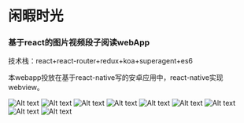 ﻿<h1>闲暇时光</h1>
<h3>基于react的图片视频段子阅读webApp</h3>

技术栈：react+react-router+redux+koa+superagent+es6

本webapp投放在基于react-native写的安卓应用中，react-native实现webview。


![Alt text](./screenshot/1.png)
![Alt text](./screenshot/2.png)
![Alt text](./screenshot/3.png)
![Alt text](./screenshot/4.png)
![Alt text](./screenshot/5.png)
![Alt text](./screenshot/6.png)
![Alt text](./screenshot/7.png)
![Alt text](./screenshot/8.png)
![Alt text](./screenshot/9.png)